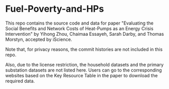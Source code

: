 # Fuel-Poverty-and-HPs 
This repo contains the source code and data for paper "Evaluating the Social Benefits and Network Costs of Heat-Pumps as an Energy Crisis Intervention" by Yihong Zhou, Chaimaa Essayeh, Sarah Darby, and Thomas Morstyn, accepted by iScience.


Note that, for privacy reasons, the commit histories are not included in this repo.

Also, due to the license restriction, the household datasets and the primary substation datasets are not listed here. 
Users can go to the corresponding websites based on the Key Resource Table in the paper to download the required data.